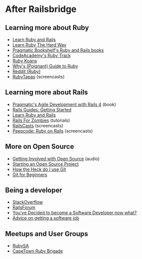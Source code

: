 After Railsbridge
=================

Learning more about Ruby
------------------------

* [Learn Ruby and Rails](http://www.learnrubyandrails.com/)
* [Learn Ruby The Hard Way](http://ruby.learncodethehardway.org/)
* [Pragmatic Bookshelf's Ruby and Rails books](http://pragprog.com/categories/ruby_and_rails)
* [CodeAcademy's Ruby Track](http://www.codecademy.com/tracks/ruby)
* [Ruby Koans](http://rubykoans.com/)
* [Why's (Poignant) Guide to Ruby](http://mislav.uniqpath.com/poignant-guide/)
* [Reddit (Ruby)](http://www.reddit.com/r/ruby)
* [RubyTapas](http://www.rubytapas.com/) (screencasts)

Learning more about Rails
-------------------------

* [Pragmatic's Agile Development with Rails 4](http://pragprog.com/book/rails4/agile-web-development-with-rails-4) (book)
* [Rails Guides: Getting Started](http://guides.rubyonrails.org/getting_started.html)
* [Learn Ruby and Rails](http://www.learnrubyandrails.com/)
* [Rails For Zombies](http://railsforzombies.org/) (tutorials)
* [RailsCasts](http://www.railscasts.com) (screencasts)
* [Peepcode: Ruby on Rails](https://peepcode.com/screencasts/ruby-on-rails) (screencasts)

More on Open Source
-------------------

* [Getting Involved with Open Source](http://addyosmani.com/blog/getting-involved-with-open-source/) (audio)
* [Starting an Open Source Project](http://coding.smashingmagazine.com/2013/01/03/starting-open-source-project/)
* [How the Heck do I use Git](http://lifehacker.com/5983680/how-the-heck-do-i-use-github)
* [Git for Beginners](http://ryanflorence.com/git-for-beginners/)

Being a developer
-----------------

* [StackOverflow](http://www.stackoverflow.com/)
* [RailsForum](http://www.railsforum.com/)
* [You've Decided to become a Software Developer now what?](http://www.wibit.net/blog/youve_decided_become_software_developer_now_what)
* [Advice on getting a software job](http://lesswrong.com/lw/di2/advice_on_getting_a_software_job/)


Meetups and User Groups
-----------------------

* [RubySA](http://www.rubysa.co.za/)
* [CapeTown Ruby Brigade](https://www.facebook.com/groups/116343568402300/)

